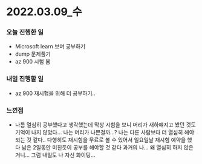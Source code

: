 # 2022.03.09\_수

### 오늘 진행한 일

- Microsoft learn 보며 공부하기
- dump 문제풀기
- az 900 시험 봄

### 내일 진행할 일

- az 900 재시험을 위해 더 공부하기..

### 느낀점

- 나름 열심히 공부했다고 생각했는데 막상 시험을 보니 머리가 새하얘지고 봤던 것도 기억이 나지 않았다...
  나는 머리가 나쁜걸까...? 나는 다른 사람보다 더 열심히 해야되는 것 같다..
  다행히도 재시험을 무료로 볼 수 있어서 일요일날 재시험 예약을 했다 남은 2일동안 미친듯이 공부를 해야할 것 같다
  과거의 나... 왜 열심히 하지 않은거니... 그럼 내일도 나 자신 화이팅...
